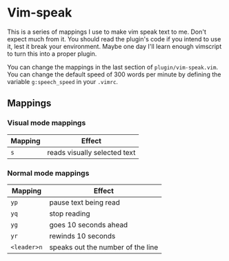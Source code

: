 # Vim-speak

This is a series of mappings I use to make vim speak text to me. Don't expect
much from it. You should read the plugin's code if you intend to use it, lest
it break your environment. Maybe one day I'll learn enough vimscript to turn
this into a proper plugin.

You can change the mappings in the last section of `plugin/vim-speak.vim`. You
can change the default speed of 300 words per minute by defining the variable
`g:speech_speed` in your `.vimrc`.

## Mappings

### Visual mode mappings

Mapping | Effect
--------|-----------------------------
`s`     | reads visually selected text

### Normal mode mappings

Mapping     | Effect
------------|-----------------------------------
`yp`        | pause text being read
`yq`        | stop reading
`yg`        | goes 10 seconds ahead
`yr`        | rewinds 10 seconds
`<leader>n` | speaks out the number of the line
